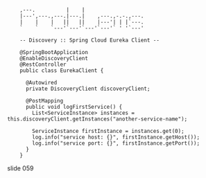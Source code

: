         
        ,---.          |    |
        |---',---.,---.|---.|    ,---.,-.-.,---.
        |    |    |   ||   ||    |---'| | |`---.
        `    `    `---'`---'`---'`---'` ' '`---'

        -- Discovery :: Spring Cloud Eureka Client --

        @SpringBootApplication
        @EnableDiscoveryClient
        @RestController
        public class EurekaClient {

          @Autowired
          private DiscoveryClient discoveryClient;

          @PostMapping
          public void logFirstService() {
            List<ServiceInstance> instances = this.discoveryClient.getInstances("another-service-name");

            ServiceInstance firstInstance = instances.get(0);
            log.info("service host: {}", firstInstance.getHost());
            log.info("service port: {}", firstInstance.getPort());
          }
        }
















































































slide 059
